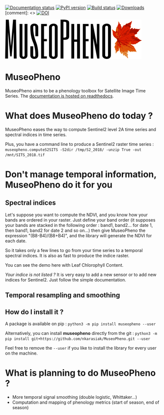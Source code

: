 [![Documentation status](https://readthedocs.org/projects/museopheno/badge/?version=latest)](https://museopheno.readthedocs.io/en/latest/?badge=latest)
[![PyPI version](https://badge.fury.io/py/museopheno.svg)](https://badge.fury.io/py/museopheno)
[![Build status](https://api.travis-ci.org/nkarasiak/MuseoPheno.svg?branch=master)](https://travis-ci.org/nkarasiak/MuseoPheno)
[![Downloads](https://pepy.tech/badge/museopheno)](https://pepy.tech/project/museopheno)
[comment]: <> [![DOI](https://zenodo.org/badge/DOI/10.5281/zenodo.3404729.svg)](https://doi.org/10.5281/zenodo.3404728)

![MuseoPheno logo](https://github.com/nkarasiak/MuseoPheno/raw/master/metadata/MuseoPheno_logo_128.png)

# MuseoPheno

MuseoPheno aims to be a phenology toolbox for Satellite Image Time Series.
The [documentation is hosted on readthedocs](https://museopheno.readthedocs.org/).

# What does MuseoPheno do today ?

MuseoPheno eases the way to compute Sentinel2 level 2A time series and spectral indices in time series.

Plus, you have a command line to produce a Sentinel2 raster time series :
`museopheno.computeS2SITS -S2dir /tmp/S2_2018/ -unzip True -out /mnt/SITS_2018.tif`

# Don't manage temporal information, MuseoPheno do it for you

## Spectral indices

Let's suppose you want to compute the NDVI, and you know how your bands are ordered in your raster.
Just define your band order (it supposes your bands are stacked in the following order : band1, band2... for date 1, then band1, band2 for date 2 and so on...)
then give MuseoPheno the expression "(B8-B4)/(B8+B4)", and the library will generate the NDVI for each date.

So it takes only a few lines to go from your time series to a temporal spectral indices. It is also as fast to produce the indice raster.

You can see the demo here with Leaf Chlorophyll Content.

*Your indice is not listed ?* It is very easy to add a new sensor or to add new indices for Sentinel2. Just follow the simple documentation.

## Temporal resampling and smoothing



## How do I install it ?
A package is available on pip :
`python3 -m pip install museopheno --user`

Alternatively, you can install **museopheno** directly from the git :
`python3 -m pip install git+https://github.com/nkarasiak/MuseoPheno.git --user`

Feel free to remove the `--user` if you like to install the library for every user on the machine.

# What is planning to do MuseoPheno ?

- More temporal signal smoothing (double logistic, Whittaker...)
- Computation and mapping of phenology metrics (start of season, end of season)